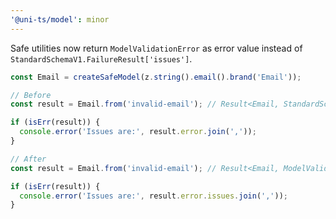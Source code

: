 ```yaml
---
'@uni-ts/model': minor
---
```


Safe utilities now return `ModelValidationError` as error value instead of `StandardSchemaV1.FailureResult['issues']`.

```typescript
const Email = createSafeModel(z.string().email().brand('Email'));

// Before
const result = Email.from('invalid-email'); // Result<Email, StandardSchemaV1.FailureResult['issues']>

if (isErr(result)) {
  console.error('Issues are:', result.error.join(','));
}

// After
const result = Email.from('invalid-email'); // Result<Email, ModelValidationError>

if (isErr(result)) {
  console.error('Issues are:', result.error.issues.join(','));
}
```
